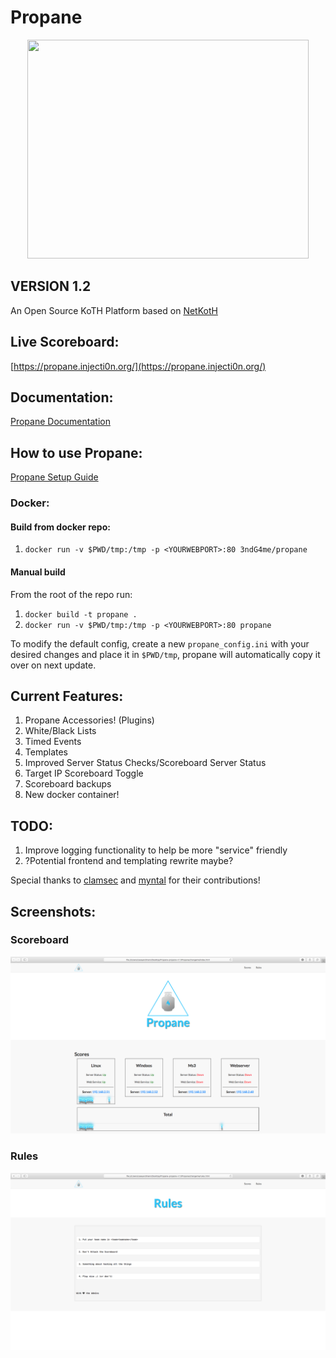 # Propane

<p align="center">
<img src="https://raw.githubusercontent.com/InjectionSoftwareDevelopment/Propane/master/propane-logo.png" width=450px height=350px/>
</p>


## VERSION 1.2

An Open Source KoTH Platform based on [NetKotH](https://github.com/NetKotH/netkoth-python)

## Live Scoreboard:
[https://propane.injecti0n.org/](https://propane.injecti0n.org/)

## Documentation:
[Propane Documentation](https://github.com/InjectionSoftwareDevelopment/Propane/blob/master/doc/markdown/)



## How to use Propane:
[Propane Setup Guide](https://github.com/InjectionSoftwareDevelopment/Propane/blob/master/doc/markdown/propane_setup.md)

### Docker:

#### Build from docker repo:
1. `docker run -v $PWD/tmp:/tmp -p <YOURWEBPORT>:80 3ndG4me/propane`

#### Manual build
From the root of the repo run:
1. `docker build -t propane .`
2. `docker run -v $PWD/tmp:/tmp -p <YOURWEBPORT>:80 propane`

To modify the default config, create a new `propane_config.ini` with your desired changes and place it in `$PWD/tmp`, propane will automatically copy it over on next update.


## Current Features:
1. Propane Accessories! (Plugins)
2. White/Black Lists
3. Timed Events
4. Templates
1. Improved Server Status Checks/Scoreboard Server Status
2. Target IP Scoreboard Toggle
3. Scoreboard backups
4. New docker container!

## TODO:
1. Improve logging functionality to help be more "service" friendly
3. ?Potential frontend and templating rewrite maybe?

Special thanks to [clamsec](https://github.com/ClamSec) and [myntal](https://github.com/Myntal) for their contributions!

## Screenshots:

### Scoreboard

<img src="https://raw.githubusercontent.com/InjectionSoftwareDevelopment/Propane/master/scoreboard_screenshot.png">

### Rules

<img src="https://raw.githubusercontent.com/InjectionSoftwareDevelopment/Propane/master/rules_screenshot.png">
